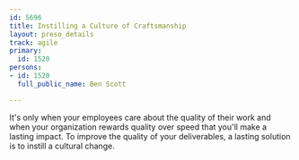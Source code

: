 ```yaml
---
id: 5696
title: Instilling a Culture of Craftsmanship
layout: preso_details
track: agile
primary:
  id: 1520
persons:
- id: 1520
  full_public_name: Ben Scott

---
```

It's only when your employees care about the quality of their work and when your organization rewards quality over speed that you'll make a lasting impact. To improve the quality of your deliverables, a lasting solution is to instill a cultural change.
